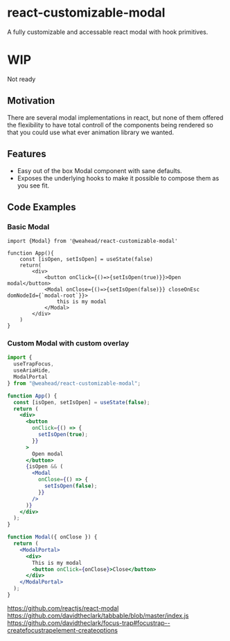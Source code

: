 # react-customizable-modal

A fully customizable and accessable react modal with hook primitives.

# WIP

Not ready

<!-- ## Build status -->

## Motivation

There are several modal implementations in react, but none of them offered the flexibility to have total controll of the components being rendered so that you could use what ever animation library we wanted.

<!-- ## Screenshots -->

## Features

- Easy out of the box Modal component with sane defaults.
- Exposes the underlying hooks to make it possible to compose them as you see fit.

## Code Examples

### Basic Modal

```
import {Modal} from '@weahead/react-customizable-modal'

function App(){
    const [isOpen, setIsOpen] = useState(false)
    return(
        <div>
            <button onClick={()=>{setIsOpen(true)}}>Open modal</button>
            <Modal onClose={()=>{setIsOpen(false)}} closeOnEsc domNodeId={`modal-root`}}>
                this is my modal
            </Modal>
        </div>
    )
}

```

### Custom Modal with custom overlay

```jsx
import {
  useTrapFocus,
  useAriaHide,
  ModalPortal
} from "@weahead/react-customizable-modal";

function App() {
  const [isOpen, setIsOpen] = useState(false);
  return (
    <div>
      <button
        onClick={() => {
          setIsOpen(true);
        }}
      >
        Open modal
      </button>
      {isOpen && (
        <Modal
          onClose={() => {
            setIsOpen(false);
          }}
        />
      )}
    </div>
  );
}

function Modal({ onClose }) {
  return (
    <ModalPortal>
      <div>
        This is my modal
        <button onClick={onClose}>Close</button>
      </div>
    </ModalPortal>
  );
}
```

<!-- ## Installation -->

<!-- ## API Reference -->

<!-- ## Tests -->

<!-- ## How to use? -->

<!-- ## Contribute -->

<!-- ## Credits -->

https://github.com/reactjs/react-modal
https://github.com/davidtheclark/tabbable/blob/master/index.js
https://github.com/davidtheclark/focus-trap#focustrap--createfocustrapelement-createoptions

<!-- ## License -->
